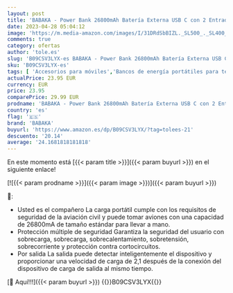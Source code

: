 ```yaml
---
layout: post
title: 'BABAKA - Power Bank 26800mAh Batería Externa USB C con 2 Entradas 2 Salidas Cargador Portátil Compatible con iPhone  Samsung  Huawei  Xiaomi  Tablet-Negro'
date: 2023-04-28 05:04:12
image: 'https://m.media-amazon.com/images/I/31DRdSbBIZL._SL500_._SL400_.jpg'
comments: true
category: ofertas
author: 'tole.es'
slug: 'B09CSV3LYX-es BABAKA - Power Bank 26800mAh Batería Externa USB C con 2...'
sku: 'B09CSV3LYX-es'
tags: [ 'Accesorios para móviles','Bancos de energía portátiles para teléfonos móviles','Cargadores para móviles','Comunicación móvil y accesorios','Electrónica','babaka','iphone','🇪🇸', ]
actualPrice: 23.95 EUR
currency: EUR
price: 23.95
comparePrice: 29.99 EUR
prodname: 'BABAKA - Power Bank 26800mAh Batería Externa USB C con 2 Entradas 2 Salidas Cargador Portátil Compatible con iPhone  Samsung  Huawei  Xiaomi  Tablet-Negro'
country: 'es'
flag: '🇪🇸'
brand: 'BABAKA'
buyurl: 'https://www.amazon.es/dp/B09CSV3LYX/?tag=tolees-21'
descuento: '20.14'
average: '24.1681818181818'
---
```


En este momento está [{{< param title >}}]({{< param buyurl >}}) en el siguiente enlace!

[![{{< param prodname >}}]({{< param image >}})]({{< param buyurl >}})

🔎:

- Usted es el compañero La carga portátil cumple con los requisitos de seguridad de la aviación civil y puede tomar aviones con una capacidad de 26800mA de tamaño estándar para llevar a mano.
- Protección múltiple de seguridad Garantiza la seguridad del usuario con sobrecarga, sobrecarga, sobrecalentamiento, sobretensión, sobrecorriente y protección contra cortocircuitos.
- Por salida La salida puede detectar inteligentemente el dispositivo y proporcionar una velocidad de carga de 2,1 después de la conexión del dispositivo de carga de salida al mismo tiempo.

[🛒 Aquí!!!]({{< param buyurl >}})
{{<world>}}B09CSV3LYX{{</world>}}
